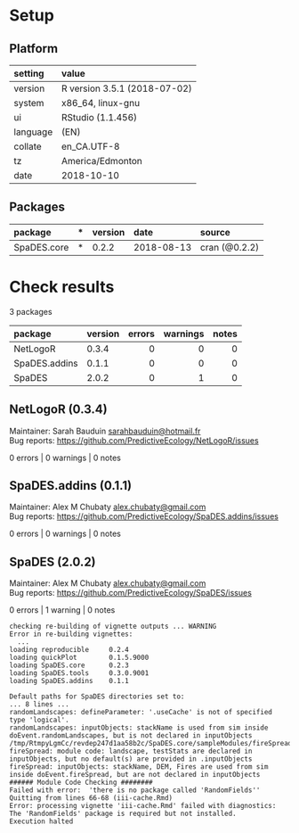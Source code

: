 # Setup

## Platform

|setting  |value                        |
|:--------|:----------------------------|
|version  |R version 3.5.1 (2018-07-02) |
|system   |x86_64, linux-gnu            |
|ui       |RStudio (1.1.456)            |
|language |(EN)                         |
|collate  |en_CA.UTF-8                  |
|tz       |America/Edmonton             |
|date     |2018-10-10                   |

## Packages

|package     |*  |version |date       |source        |
|:-----------|:--|:-------|:----------|:-------------|
|SpaDES.core |*  |0.2.2   |2018-08-13 |cran (@0.2.2) |

# Check results

3 packages

|package       |version | errors| warnings| notes|
|:-------------|:-------|------:|--------:|-----:|
|NetLogoR      |0.3.4   |      0|        0|     0|
|SpaDES.addins |0.1.1   |      0|        0|     0|
|SpaDES        |2.0.2   |      0|        1|     0|

## NetLogoR (0.3.4)
Maintainer: Sarah Bauduin <sarahbauduin@hotmail.fr>  
Bug reports: https://github.com/PredictiveEcology/NetLogoR/issues

0 errors | 0 warnings | 0 notes

## SpaDES.addins (0.1.1)
Maintainer: Alex M Chubaty <alex.chubaty@gmail.com>  
Bug reports: https://github.com/PredictiveEcology/SpaDES.addins/issues

0 errors | 0 warnings | 0 notes

## SpaDES (2.0.2)
Maintainer: Alex M Chubaty <alex.chubaty@gmail.com>  
Bug reports: https://github.com/PredictiveEcology/SpaDES/issues

0 errors | 1 warning  | 0 notes

```
checking re-building of vignette outputs ... WARNING
Error in re-building vignettes:
  ...
loading reproducible     0.2.4
loading quickPlot        0.1.5.9000
loading SpaDES.core      0.2.3
loading SpaDES.tools     0.3.0.9001
loading SpaDES.addins    0.1.1

Default paths for SpaDES directories set to:
... 8 lines ...
randomLandscapes: defineParameter: '.useCache' is not of specified type 'logical'.
randomLandscapes: inputObjects: stackName is used from sim inside doEvent.randomLandscapes, but is not declared in inputObjects
/tmp/RtmpyLgmCc/revdep247d1aa58b2c/SpaDES.core/sampleModules/fireSpread/fireSpread.R
fireSpread: module code: landscape, testStats are declared in inputObjects, but no default(s) are provided in .inputObjects
fireSpread: inputObjects: stackName, DEM, Fires are used from sim inside doEvent.fireSpread, but are not declared in inputObjects
###### Module Code Checking ########
Failed with error:  'there is no package called 'RandomFields''
Quitting from lines 66-68 (iii-cache.Rmd) 
Error: processing vignette 'iii-cache.Rmd' failed with diagnostics:
The 'RandomFields' package is required but not installed.
Execution halted
```

